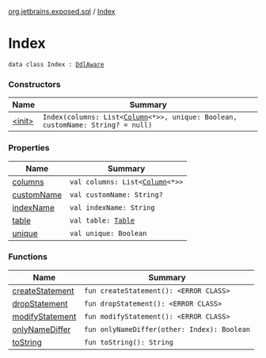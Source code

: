[org.jetbrains.exposed.sql](../index.md) / [Index](.)

# Index

`data class Index : `[`DdlAware`](../-ddl-aware/index.md)

### Constructors

| Name | Summary |
|---|---|
| [&lt;init&gt;](-init-.md) | `Index(columns: List<`[`Column`](../-column/index.md)`<*>>, unique: Boolean, customName: String? = null)` |

### Properties

| Name | Summary |
|---|---|
| [columns](columns.md) | `val columns: List<`[`Column`](../-column/index.md)`<*>>` |
| [customName](custom-name.md) | `val customName: String?` |
| [indexName](index-name.md) | `val indexName: String` |
| [table](table.md) | `val table: `[`Table`](../-table/index.md) |
| [unique](unique.md) | `val unique: Boolean` |

### Functions

| Name | Summary |
|---|---|
| [createStatement](create-statement.md) | `fun createStatement(): <ERROR CLASS>` |
| [dropStatement](drop-statement.md) | `fun dropStatement(): <ERROR CLASS>` |
| [modifyStatement](modify-statement.md) | `fun modifyStatement(): <ERROR CLASS>` |
| [onlyNameDiffer](only-name-differ.md) | `fun onlyNameDiffer(other: Index): Boolean` |
| [toString](to-string.md) | `fun toString(): String` |
